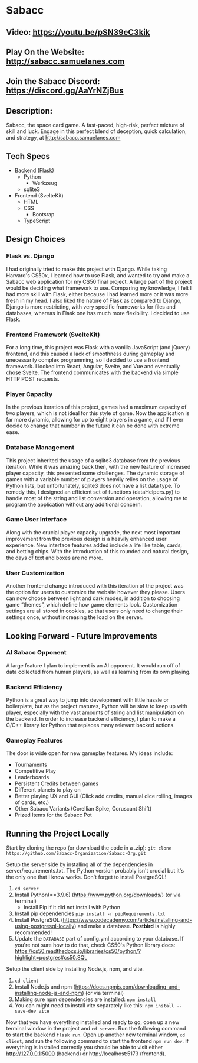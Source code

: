 # Sabacc
## Video: https://youtu.be/pSN39eC3kik
## Play On the Website: http://sabacc.samuelanes.com
## Join the Sabacc Discord: https://discord.gg/AaYrNZjBus
## Description:
Sabacc, the space card game. A fast-paced, high-risk, perfect mixture of skill and luck. Engage in this perfect blend of deception, quick calculation, and strategy, at http://sabacc.samuelanes.com

## Tech Specs
- Backend (Flask)
    - Python
        - Werkzeug
    - sqlite3
- Frontend (SvelteKit)
    - HTML
    - CSS
        - Bootsrap
    - TypeScript

## Design Choices
### Flask vs. Django
I had originally tried to make this project with Django. While taking Harvard's CS50x, I learned how to use Flask, and wanted to try and make a Sabacc web application for my CS50 final project. A large part of the project would be deciding what framework to use. Comparing my knowledge, I felt I had more skill with Flask, either because I had learned more or it was more fresh in my head. I also liked the nature of Flask as compared to Django, Django is more restricting, with very specific frameworks for files and databases, whereas in Flask one has much more flexibility. I decided to use Flask.

### Frontend Framework (SvelteKit)
For a long time, this project was Flask with a vanilla JavaScript (and jQuery) frontend, and this caused a lack of smoothness during gameplay and unecessarily complex programming, so I decided to use a frontend framework. I looked into React, Angular, Svelte, and Vue and eventually chose Svelte. The frontend communicates with the backend via simple HTTP POST requests.

### Player Capacity
In the previous iteration of this project, games had a maximum capacity of two players, which is not ideal for this style of game. Now the application is far more dynamic, allowing for up to eight players in a game, and if I ever decide to change that number in the future it can be done with extreme ease.

### Database Management
This project inherited the usage of a sqlite3 database from the previous iteration. While it was amazing back then, with the new feature of increased player capacity, this presented some challenges. The dynamic storage of games with a variable number of players heavily relies on the usage of Python lists, but unfortunately, sqlite3 does not have a list data type. To remedy this, I designed an efficient set of functions (dataHelpers.py) to handle most of the string and list conversion and operation, allowing me to program the application without any additional concern.

### Game User Interface
Along with the crucial player capacity upgrade, the next most important improvement from the previous design is a heavily enhanced user experience. New interface features added include a life like table, cards, and betting chips. With the introduction of this rounded and natural design, the days of text and boxes are no more.

### User Customization
Another frontend change introduced with this iteration of the project was the option for users to customize the website however they please. Users can now choose between light and dark modes, in addition to choosing game “themes”, which define how game elements look. Customization settings are all stored in cookies, so that users only need to change their settings once, without increasing the load on the server.


## Looking Forward - Future Improvements

### AI Sabacc Opponent
A large feature I plan to implement is an AI opponent. It would run off of data collected from human players, as well as learning from its own playing.

### Backend Efficiency
Python is a great way to jump into development with little hassle or boilerplate, but as the project matures, Python will be slow to keep up with player, especially with the vast amounts of string and list manipulation on the backend. In order to increase backend efficiency, I plan to make a C/C++ library for Python that replaces many relevant backed actions.

### Gameplay Features
The door is wide open for new gameplay features. My ideas include:
- Tournaments
- Competitive Play
- Leaderboards
- Persistent Credits between games
- Different planets to play on
- Better playing UX and GUI (Click add credits, manual dice rolling, images of cards, etc.)
- Other Sabacc Variants (Corellian Spike, Coruscant Shift)
- Prized Items for the Sabacc Pot

## Running the Project Locally
Start by cloning the repo (or download the code in a .zip):
`git clone https://github.com/Sabacc-Organization/Sabacc-Org.git`

Setup the server side by installing all of the dependencies in server/requirements.txt. The Python version probably isn't crucial but it's the only one that I know works. Don't forget to install PostgreSQL!
1. `cd server`
2. Install Python(==3.9.6) (https://www.python.org/downloads/) (or via terminal)
    - Install Pip if it did not install with Python
3. Install pip dependencies `pip install -r pipRequirements.txt`
4. Install PostgreSQL (https://www.codecademy.com/article/installing-and-using-postgresql-locally) and make a database. **Postbird** is highly recommended!
5. Update the `DATABASE` part of config.yml according to your database. If you're not sure how to do that, check CS50's Python library docs: https://cs50.readthedocs.io/libraries/cs50/python/?highlight=postgres#cs50.SQL

Setup the client side by installing Node.js, npm, and vite.
1. `cd client`
2. Install Node.js and npm (https://docs.npmjs.com/downloading-and-installing-node-js-and-npm) (or via terminal)
3. Making sure npm dependencies are installed: `npm install`
4. You can might need to install vite separately like this: `npm install --save-dev vite`

Now that you have everything installed and ready to go, open up a new terminal window in the project and `cd server`. Run the following command to start the backend `flask run`. Open up another new terminal window, `cd client`, and run the following command to start the frontend `npm run dev`. If everything is installed correctly you should be able to visit either http://127.0.0.1:5000 (backend) or http://localhost:5173 (frontend).
